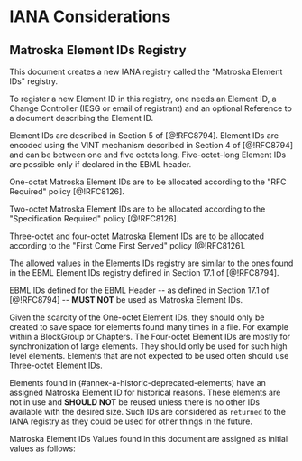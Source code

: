 # IANA Considerations

## Matroska Element IDs Registry

This document creates a new IANA registry called the "Matroska Element IDs"
registry.

To register a new Element ID in this registry, one needs an Element ID,
a Change Controller (IESG or email of registrant) and
an optional Reference to a document describing the Element ID.

Element IDs are described in Section 5 of [@!RFC8794].  Element IDs are encoded
using the VINT mechanism described in Section 4 of [@!RFC8794] and can be between
one and five octets long. Five-octet-long Element IDs are possible
only if declared in the EBML header.

One-octet Matroska Element IDs are to be allocated according to the "RFC Required" policy [@!RFC8126].

Two-octet Matroska Element IDs are to be allocated according to the "Specification Required" policy [@!RFC8126].

Three-octet and four-octet Matroska Element IDs are to be allocated according to the "First Come First Served" policy [@!RFC8126].

The allowed values in the Elements IDs registry are similar to the ones found
in the EBML Element IDs registry defined in Section 17.1 of [@!RFC8794].

EBML IDs defined for the EBML Header -- as defined in Section 17.1 of [@!RFC8794] --
**MUST NOT** be used as Matroska Element IDs.

Given the scarcity of the One-octet Element IDs, they should only be created to save space for elements found many times in a file.
For example within a BlockGroup or Chapters. The Four-octet Element IDs are mostly for synchronization of large elements.
They should only be used for such high level elements.
Elements that are not expected to be used often should use Three-octet Element IDs.

Elements found in (#annex-a-historic-deprecated-elements) have an assigned Matroska Element ID for historical reasons.
These elements are not in use and **SHOULD NOT** be reused unless there is no other IDs available with the desired size.
Such IDs are considered as `returned` to the IANA registry as they could be used for other things in the future.

Matroska Element IDs Values found in this document are assigned as initial values as follows:

